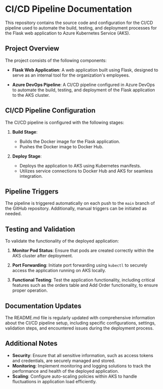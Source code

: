 # CI/CD Pipeline Documentation

This repository contains the source code and configuration for the CI/CD pipeline used to automate the build, testing, and deployment processes for the Flask web application to Azure Kubernetes Service (AKS).

## Project Overview

The project consists of the following components:

- **Flask Web Application**: A web application built using Flask, designed to serve as an internal tool for the organization's employees.

- **Azure DevOps Pipeline**: A CI/CD pipeline configured in Azure DevOps to automate the build, testing, and deployment of the Flask application to the AKS cluster.

## CI/CD Pipeline Configuration

The CI/CD pipeline is configured with the following stages:

1. **Build Stage**:
   - Builds the Docker image for the Flask application.
   - Pushes the Docker image to Docker Hub.
   
2. **Deploy Stage**:
   - Deploys the application to AKS using Kubernetes manifests.
   - Utilizes service connections to Docker Hub and AKS for seamless integration.

## Pipeline Triggers

The pipeline is triggered automatically on each push to the `main` branch of the GitHub repository. Additionally, manual triggers can be initiated as needed.

## Testing and Validation

To validate the functionality of the deployed application:

1. **Monitor Pod Status**: Ensure that pods are created correctly within the AKS cluster after deployment.

2. **Port Forwarding**: Initiate port forwarding using `kubectl` to securely access the application running on AKS locally.

3. **Functional Testing**: Test the application functionality, including critical features such as the orders table and Add Order functionality, to ensure proper operation.

## Documentation Updates

The README.md file is regularly updated with comprehensive information about the CI/CD pipeline setup, including specific configurations, settings, validation steps, and encountered issues during the deployment process.

## Additional Notes

- **Security**: Ensure that all sensitive information, such as access tokens and credentials, are securely managed and stored.
- **Monitoring**: Implement monitoring and logging solutions to track the performance and health of the deployed application.
- **Scaling**: Configure auto-scaling policies within AKS to handle fluctuations in application load efficiently.
